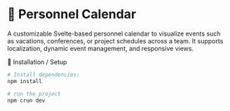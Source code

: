# 📅 Personnel Calendar

A customizable Svelte-based personnel calendar to visualize events such as vacations, conferences, or project schedules across a team. It supports localization, dynamic event management, and responsive views.

🚀 Installation / Setup

```bash
# Install dependencies:
npm install

# run the project
npm crun dev
```



